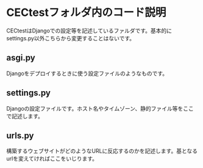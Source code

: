 # CECtestフォルダ内のコード説明
CECtestはDjangoでの設定等を記述しているファルダです。基本的にsettings.py以外こちらから変更することはないです。

## asgi.py
Djangoをデプロイするときに使う設定ファイルのようなものです。

## settings.py
Djangoの設定ファイルです。ホスト名やタイムゾーン、静的ファイル等をここで記述します。

## urls.py 
構築するウェブサイトがどのようなURLに反応するのかを記述します。基となるurlを変えてければここをいじります。

